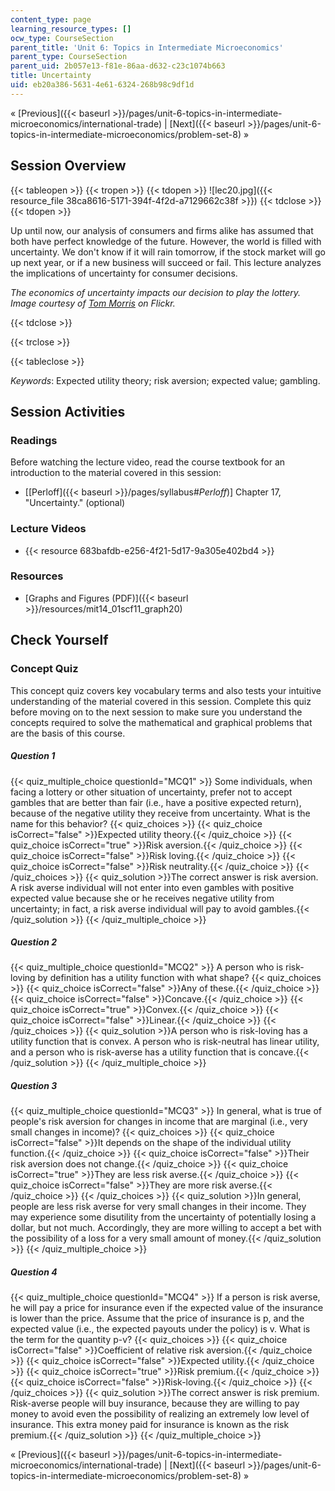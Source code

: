 ```yaml
---
content_type: page
learning_resource_types: []
ocw_type: CourseSection
parent_title: 'Unit 6: Topics in Intermediate Microeconomics'
parent_type: CourseSection
parent_uid: 2b057e13-f81e-86aa-d632-c23c1074b663
title: Uncertainty
uid: eb20a386-5631-4e61-6324-268b98c9df1d
---
```


« [Previous]({{< baseurl >}}/pages/unit-6-topics-in-intermediate-microeconomics/international-trade) | [Next]({{< baseurl >}}/pages/unit-6-topics-in-intermediate-microeconomics/problem-set-8) »

Session Overview
----------------

{{< tableopen >}}
{{< tropen >}}
{{< tdopen >}}
![lec20.jpg]({{< resource_file 38ca8616-5171-394f-4f2d-a7129662c38f >}})
{{< tdclose >}}
{{< tdopen >}}


Up until now, our analysis of consumers and firms alike has assumed that both have perfect knowledge of the future. However, the world is filled with uncertainty. We don't know if it will rain tomorrow, if the stock market will go up next year, or if a new business will succeed or fail. This lecture analyzes the implications of uncertainty for consumer decisions.

_The economics of uncertainty impacts our decision to play the lottery. Image courtesy of [Tom Morris](http://www.flickr.com/photos/tommorris/241508717/) on Flickr._


{{< tdclose >}}

{{< trclose >}}

{{< tableclose >}}

_Keywords_: Expected utility theory; risk aversion; expected value; gambling.

Session Activities
------------------

### Readings

Before watching the lecture video, read the course textbook for an introduction to the material covered in this session:

*   \[[Perloff]({{< baseurl >}}/pages/syllabus#_Perloff_)\] Chapter 17, "Uncertainty." (optional)

### Lecture Videos

*   {{< resource 683bafdb-e256-4f21-5d17-9a305e402bd4 >}}

### Resources

*   [Graphs and Figures (PDF)]({{< baseurl >}}/resources/mit14_01scf11_graph20)

Check Yourself
--------------

### Concept Quiz

This concept quiz covers key vocabulary terms and also tests your intuitive understanding of the material covered in this session. Complete this quiz before moving on to the next session to make sure you understand the concepts required to solve the mathematical and graphical problems that are the basis of this course.

##### Question 1
 {{< quiz_multiple_choice questionId="MCQ1" >}} Some individuals, when facing a lottery or other situation of uncertainty, prefer not to accept gambles that are better than fair (i.e., have a positive expected return), because of the negative utility they receive from uncertainty. What is the name for this behavior? {{< quiz_choices >}} {{< quiz_choice isCorrect="false" >}}Expected utility theory.{{< /quiz_choice >}} {{< quiz_choice isCorrect="true" >}}Risk aversion.{{< /quiz_choice >}} {{< quiz_choice isCorrect="false" >}}Risk loving.{{< /quiz_choice >}} {{< quiz_choice isCorrect="false" >}}Risk neutrality.{{< /quiz_choice >}} {{< /quiz_choices >}} {{< quiz_solution >}}The correct answer is risk aversion. A risk averse individual will not enter into even gambles with positive expected value because she or he receives negative utility from uncertainty; in fact, a risk averse individual will pay to avoid gambles.{{< /quiz_solution >}} {{< /quiz_multiple_choice >}}
##### Question 2
 {{< quiz_multiple_choice questionId="MCQ2" >}} A person who is risk-loving by definition has a utility function with what shape? {{< quiz_choices >}} {{< quiz_choice isCorrect="false" >}}Any of these.{{< /quiz_choice >}} {{< quiz_choice isCorrect="false" >}}Concave.{{< /quiz_choice >}} {{< quiz_choice isCorrect="true" >}}Convex.{{< /quiz_choice >}} {{< quiz_choice isCorrect="false" >}}Linear.{{< /quiz_choice >}} {{< /quiz_choices >}} {{< quiz_solution >}}A person who is risk-loving has a utility function that is convex. A person who is risk-neutral has linear utility, and a person who is risk-averse has a utility function that is concave.{{< /quiz_solution >}} {{< /quiz_multiple_choice >}}
##### Question 3
 {{< quiz_multiple_choice questionId="MCQ3" >}} In general, what is true of people's risk aversion for changes in income that are marginal (i.e., very small changes in income)? {{< quiz_choices >}} {{< quiz_choice isCorrect="false" >}}It depends on the shape of the individual utility function.{{< /quiz_choice >}} {{< quiz_choice isCorrect="false" >}}Their risk aversion does not change.{{< /quiz_choice >}} {{< quiz_choice isCorrect="true" >}}They are less risk averse.{{< /quiz_choice >}} {{< quiz_choice isCorrect="false" >}}They are more risk averse.{{< /quiz_choice >}} {{< /quiz_choices >}} {{< quiz_solution >}}In general, people are less risk averse for very small changes in their income. They may experience some disutility from the uncertainty of potentially losing a dollar, but not much. Accordingly, they are more willing to accept a bet with the possibility of a loss for a very small amount of money.{{< /quiz_solution >}} {{< /quiz_multiple_choice >}}
##### Question 4
 {{< quiz_multiple_choice questionId="MCQ4" >}} If a person is risk averse, he will pay a price for insurance even if the expected value of the insurance is lower than the price. Assume that the price of insurance is p, and the expected value (i.e., the expected payouts under the policy) is v. What is the term for the quantity p-v? {{< quiz_choices >}} {{< quiz_choice isCorrect="false" >}}Coefficient of relative risk aversion.{{< /quiz_choice >}} {{< quiz_choice isCorrect="false" >}}Expected utility.{{< /quiz_choice >}} {{< quiz_choice isCorrect="true" >}}Risk premium.{{< /quiz_choice >}} {{< quiz_choice isCorrect="false" >}}Risk-loving.{{< /quiz_choice >}} {{< /quiz_choices >}} {{< quiz_solution >}}The correct answer is risk premium. Risk-averse people will buy insurance, because they are willing to pay money to avoid even the possibility of realizing an extremely low level of insurance. This extra money paid for insurance is known as the risk premium.{{< /quiz_solution >}} {{< /quiz_multiple_choice >}}

« [Previous]({{< baseurl >}}/pages/unit-6-topics-in-intermediate-microeconomics/international-trade) | [Next]({{< baseurl >}}/pages/unit-6-topics-in-intermediate-microeconomics/problem-set-8) »